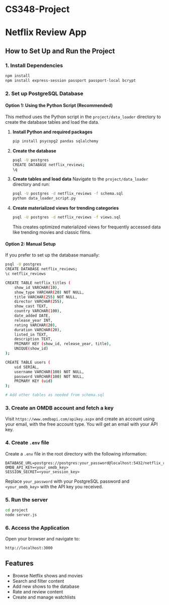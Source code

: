 # CS348-Project

# Netflix Review App

## How to Set Up and Run the Project

### 1. Install Dependencies
```sh
npm install
npm install express-session passport passport-local bcrypt
```

### 2. Set up PostgreSQL Database

#### Option 1: Using the Python Script (Recommended)
This method uses the Python script in the `project/data_loader` directory to create the database tables and load the data.

1. **Install Python and required packages**
   ```sh
   pip install psycopg2 pandas sqlalchemy
   ```

2. **Create the database**
   ```sh
   psql -U postgres
   CREATE DATABASE netflix_reviews;
   \q
   ```

3. **Create tables and load data**
   Navigate to the `project/data_loader` directory and run:
   ```sh
   psql -U postgres -d netflix_reviews -f schema.sql
   python data_loader_script.py
   ```

4. **Create materialized views for trending categories**
   ```sh
   psql -U postgres -d netflix_reviews -f views.sql
   ```
   This creates optimized materialized views for frequently accessed data like trending movies and classic films.

#### Option 2: Manual Setup
If you prefer to set up the database manually:

```sh
psql -U postgres
CREATE DATABASE netflix_reviews;
\c netflix_reviews

CREATE TABLE netflix_titles (
    show_id VARCHAR(10),
    show_type VARCHAR(20) NOT NULL,
    title VARCHAR(255) NOT NULL,
    director VARCHAR(255),
    show_cast TEXT,
    country VARCHAR(100),
    date_added DATE,
    release_year INT,
    rating VARCHAR(20),
    duration VARCHAR(20),
    listed_in TEXT,
    description TEXT,
    PRIMARY KEY (show_id, release_year, title),
    UNIQUE(show_id)
);

CREATE TABLE users (
    uid SERIAL,
    username VARCHAR(100) NOT NULL,
    password VARCHAR(100) NOT NULL,
    PRIMARY KEY (uid)
);

# Add other tables as needed from schema.sql
```

### 3. Create an OMDB account and fetch a key
Visit `https://www.omdbapi.com/apikey.aspx` and create an account using your email, with the free account type. You will get an email with your API key.

### 4. Create `.env` file
Create a `.env` file in the root directory with the following information:
```
DATABASE_URL=postgres://postgres:your_password@localhost:5432/netflix_reviews
OMDB_API_KEY=<your_omdb_key>
SESSION_SECRET=<your_session_key>
```
Replace `your_password` with your PostgreSQL password and `<your_omdb_key>` with the API key you received.

### 5. Run the server
```sh
cd project
node server.js
```

### 6. Access the Application
Open your browser and navigate to:
```
http://localhost:3000
```

## Features
- Browse Netflix shows and movies
- Search and filter content
- Add new shows to the database
- Rate and review content
- Create and manage watchlists